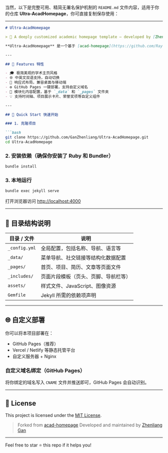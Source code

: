 当然，以下是完整可用、精简无署名保护机制的 `README.md` 文件内容，适用于你的仓库 **Ultra-AcadHomepage**，你可直接复制保存使用：

---

````markdown
# Ultra-AcadHomepage

> 🧠 A deeply customized academic homepage template — developed by [Zhenliang Gan](https://github.com/GanZhenliang).

**Ultra-AcadHomepage** 是一个基于 [acad-homepage](https://github.com/RayeRen/acad-homepage.github.io) 模板的深度定制版本，专为学术个人主页设计，具备模块化配置、美观简洁、双语支持等特性，适合研究者、开发者和学生展示自己的学术背景与成果。

---

## 🌟 Features 特性

- 🎓 极简美观的学术主页风格
- 🌐 中英文双语支持，自动切换
- 📱 响应式布局，兼容桌面与移动端
- ⚙️ GitHub Pages 一键部署，支持自定义域名
- 🧩 模块化内容配置，基于 `_data` 和 `_pages` 文件夹
- 💡 支持时间轴、项目展示卡片、荣誉奖项等自定义组件

---

## 🚀 Quick Start 快速开始

### 1. 克隆项目

```bash
git clone https://github.com/GanZhenliang/Ultra-AcadHomepage.git
cd Ultra-AcadHomepage
````

### 2. 安装依赖（确保你安装了 Ruby 和 Bundler）

```bash
bundle install
```

### 3. 本地运行

```bash
bundle exec jekyll serve
```

打开浏览器访问 [http://localhost:4000](http://localhost:4000)

---

## 🧭 目录结构说明

| 目录 / 文件       | 说明                   |
| ------------- | -------------------- |
| `_config.yml` | 全局配置，包括名称、导航、语言等     |
| `_data/`      | 菜单导航、社交链接等结构化数据配置    |
| `_pages/`     | 首页、项目、简历、文章等页面文件     |
| `_includes/`  | 页面片段模板（页头、页脚、导航栏等）   |
| `assets/`     | 样式文件、JavaScript、图像资源 |
| `Gemfile`     | Jekyll 所需的依赖项声明      |

---

## 🌐 自定义部署

你可以将本项目部署在：

* GitHub Pages（推荐）
* Vercel / Netlify 等静态托管平台
* 自定义服务器 + Nginx

### 自定义域名绑定（GitHub Pages）

将你绑定的域名写入 `CNAME` 文件并推送即可，GitHub Pages 会自动识别。

---

## 📄 License

This project is licensed under the [MIT License](LICENSE).

> Forked from [acad-homepage](https://github.com/RayeRen/acad-homepage.github.io)
> Developed and maintained by [Zhenliang Gan](https://github.com/GanZhenliang)

---

Feel free to star ⭐ this repo if it helps you!
